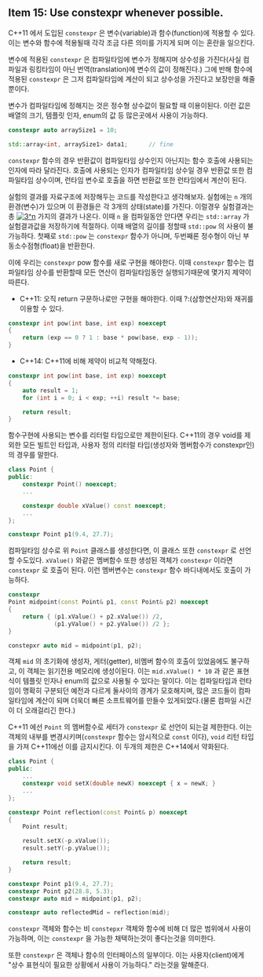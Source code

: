 ## Item 15: Use constexpr whenever possible.

C++11 에서 도입된 `constexpr` 은 변수(variable)과 함수(function)에 적용할 수 있다. 이는 변수와 함수에 적용될때 각각 조금 다른 의미를 가지게 되며 이는 혼란을 일으킨다.

변수에 적용된 `constexpr` 은 컴파일타임에 변수가 정해지며 상수성을 가진다(사실 컴파일과 링킹타임이 아닌 번역(translation)에 변수의 값이 정해진다.) 그에 반해 함수에 적용된 `constexpr` 은 그저 컴파일타임에 계산이 되고 상수성을 가진다고 보장만을 해줄뿐이다.

변수가 컴파일타임에 정해지는 것은 정수형 상수값이 필요할 때 이용이된다. 이런 값은 배열의 크기, 템플릿 인자, enum의 값 등 많은곳에서 사용이 가능하다.

```cpp
constexpr auto arraySize1 = 10;

std::array<int, arraySize1> data1;      // fine
```

`constexpr` 함수의 경우 반환값이 컴파일타임 상수인지 아닌지는 함수 호출에 사용되는 인자에 따라 달라진다. 호출에 사용되는 인자가 컴파일타임 상수일 경우 반환값 또한 컴파일타임 상수이며, 런타임 변수로 호출을 하면 반환값 또한 런타임에서 계산이 된다.

실험의 결과를 자료구조에 저장해두는 코드를 작성한다고 생각해보자. 실험에는 `n` 개의 환경(변수)가 있으며 이 환경들은 각 3개의 상태(state)를 가진다. 이럴경우 실험결과는 총 <a href="https://www.codecogs.com/eqnedit.php?latex=3^n" target="_blank"><img src="https://latex.codecogs.com/gif.latex?3^n" title="3^n" /></a> 가지의 결과가 나온다. 이때 `n` 을 컴파일동안 안다면 우리는 `std::array` 가 실험결과값을 저장하기에 적절하다. 이때 배열의 길이를 정할때 `std::pow` 의 사용이 불가능하다. 첫째로 `std::pow` 는 `constexpr` 함수가 아니며, 두번째론 정수형이 아닌 부동소수점형(float)을 반환한다.

이에 우리는 `constexpr` pow 함수를 새로 구현을 해야한다. 이때 `constexpr` 함수는 컴파일타임 상수를 반환할때 모든 연산이 컴파일타임동안 실행되기때문에 몇가지 제약이 따른다.

- C++11: 오직 return 구문하나로만 구현을 해야한다. 이때 ?:(삼항연산자)와 재귀를 이용할 수 있다.

```cpp
constexpr int pow(int base, int exp) noexcept
{
    return (exp == 0 ? 1 : base * pow(base, exp - 1));
}
```

- C++14: C++11에 비해 제약이 비교적 약해젔다.

```cpp
constexpr int pow(int base, int exp) noexcept
{
    auto result = 1;
    for (int i = 0; i < exp; ++i) result *= base;

    return result;
}
```

함수구현에 사용되는 변수를 리터럴 타입으로만 제한이된다. C++11의 경우 void를 제외한 모든 빌트인 타입과, 사용자 정의 리터럴 타입(생성자와 멤버함수가 constexpr인)의 경우를 말한다.

```cpp
class Point {
public:
    constexpr Point() noexcept;
    ...

    constexpr double xValue() const noexcept;
    ...
};

constexpr Point p1(9.4, 27.7);
```

컴파일타임 상수로 위 `Point` 클래스를 생성한다면, 이 클래스 또한 `constexpr` 로 선언할 수도있다. `xValue()` 와같은 멤버함수 또한 생성된 객체가 `constexpr` 이라면 `constexpr` 로 호출이 된다. 이런 멤버변수는 `constexpr` 함수 바디내에서도 호출이 가능하다.

```cpp
constexpr
Point midpoint(const Point& p1, const Point& p2) noexcept
{
    return { (p1.xValue() + p2.xValue()) /2,
             (p1.yValue() + p2.yValue()) /2 };
}

constepxr auto mid = midpoint(p1, p2);
```

객체 `mid` 의 초기화에 생성자, 게터(getter), 비멤버 함수의 호출이 있었음에도 불구하고, 이 객체는 읽기전용 메모리에 생성이된다. 이는 `mid.xValue() * 10` 과 같은 표현식이 템플릿 인자나 enum의 값으로 사용될 수 있다는 말이다. 이는 컴파일타임과 런타임이 명확히 구분되던 예전과 다르게 둘사이의 경계가 모호해지며, 많은 코드들이 컴파일타임에 계산이 되며 더욱더 빠른 소프트웨어를 만들수 있게되었다.(물론 컴파일 시간이 더 오래걸리긴 한다.)

C++11 에선 `Point` 의 멤버함수로 세터가 `constexpr` 로 선언이 되는걸 제한한다. 이는 객체의 내부를 변경시키며(`constexpr` 함수는 암시적으로 `const` 이다), `void` 리턴 타입을 가져 C++11에선 이를 금지시킨다. 이 두개의 제한은 C++14에서 약화된다.

```cpp
class Point {
public:
    ...
    constexpr void setX(double newX) noexcept { x = newX; }
    ...
};

constexpr Point reflection(const Point& p) noexcept
{
    Point result;

    result.setX(-p.xValue());
    result.setY(-p.yValue());

    return result;
}

constexpr Point p1(9.4, 27.7);
constexpr Point p2(28.8, 5.3);
constexpr auto mid = midpoint(p1, p2);

constexpr auto reflectedMid = reflection(mid);
```

`constexpr` 객체와 함수는 비 `constepxr` 객체와 함수에 비해 더 많은 범위에서 사용이 가능하며, 이는 `constexpr` 을 가능한 채택하는것이 좋다는것을 의미한다.

또한 `constexpr` 은 객체나 함수의 인터페이스의 일부이다. 이는 사용자(client)에게 "상수 표현식이 필요한 상황에서 사용이 가능하다." 라는것을 말해준다.
